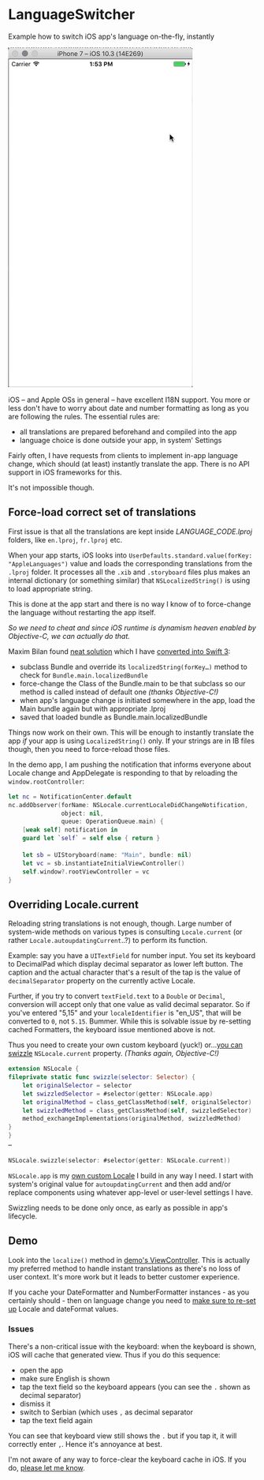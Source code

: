 # LanguageSwitcher
Example how to switch iOS app's language on-the-fly, instantly

![](language-switcher-50pct.gif)

iOS – and Apple OSs in general – have excellent I18N support. You more or less don't have to worry about date and number formatting as long as you are following the rules. The essential rules are:

* all translations are prepared beforehand and compiled into the app
* language choice is done outside your app, in system' Settings

Fairly often, I have requests from clients to implement in-app language change, which should (at least) instantly translate the app. There is no API support in iOS frameworks for this.

It's not impossible though.

## Force-load correct set of translations

First issue is that all the translations are kept inside _LANGUAGE_CODE.lproj_ folders, like `en.lproj`, `fr.lproj` etc. 

When your app starts, iOS looks into `UserDefaults.standard.value(forKey: "AppleLanguages")` value and loads the corresponding translations from the `.lproj` folder. It processes all the `.xib` and `.storyboard` files plus makes an internal dictionary (or something similar) that `NSLocalizedString()` is using to load appropriate string.

This is done at the app start and there is no way I know of to force-change the language without restarting the app itself. 

*So we need to cheat and since iOS runtime is dynamism heaven enabled by Objective-C, we can actually do that.*

Maxim Bilan found [neat solution](https://www.factorialcomplexity.com/blog/2015/01/28/how-to-change-localization-internally-in-your-ios-application.html) which I have [converted into Swift 3](https://github.com/radianttap/LanguageSwitcher/blob/master/Bundle-AppLocale.swift):

* subclass Bundle and override its `localizedString(forKey…)` method to check for `Bundle.main.localizedBundle`
* force-change the Class of the Bundle.main to be that subclass so our method is called instead of default one _(thanks Objective-C!)_
* when app's language change is initiated somewhere in the app, load the Main bundle again but with appropriate .lproj 
* saved that loaded bundle as Bundle.main.localizedBundle

Things now work on their own. This will be enough to instantly translate the app *if* your app is using `LocalizedString()` only. If your strings are in IB files though, then you need to force-reload those files.

In the demo app, I am pushing the notification that informs everyone about Locale change and AppDelegate is responding to that by reloading the `window.rootController`:

```swift
let nc = NotificationCenter.default
nc.addObserver(forName: NSLocale.currentLocaleDidChangeNotification, 
               object: nil, 
               queue: OperationQueue.main) {
	[weak self] notification in
	guard let `self` = self else { return }

	let sb = UIStoryboard(name: "Main", bundle: nil)
	let vc = sb.instantiateInitialViewController()
	self.window?.rootViewController = vc
}
```

## Overriding Locale.current

Reloading string translations is not enough, though. Large number of system-wide methods on various types is consulting `Locale.current` (or rather `Locale.autoupdatingCurrent`..?) to perform its function. 

Example: say you have a `UITextField` for number input. You set its keyboard to DecimalPad which display decimal separator as lower left button. The caption and the actual character that's a result of the tap is the value of `decimalSeparator` property on the currently active Locale.

Further, if you try to convert `textField.text` to a `Double` or `Decimal`, conversion will accept only that one value as valid decimal separator. So if you've entered "5,15" and your `localeIdentifier` is "en_US", that will be converted to `0`, not `5.15`. Bummer. While this is solvable issue by re-setting cached Formatters, the keyboard issue mentioned above is not. 

Thus you need to create your own custom keyboard (yuck!) or…[you can swizzle](https://github.com/apple/swift-evolution/blob/master/proposals/0064-property-selectors.md) `NSLocale.current` property. _(Thanks again, Objective-C!)_

```swift
extension NSLocale {
fileprivate static func swizzle(selector: Selector) {
	let originalSelector = selector
	let swizzledSelector = #selector(getter: NSLocale.app)
	let originalMethod = class_getClassMethod(self, originalSelector)
	let swizzledMethod = class_getClassMethod(self, swizzledSelector)
	method_exchangeImplementations(originalMethod, swizzledMethod)
}
}
…

NSLocale.swizzle(selector: #selector(getter: NSLocale.current))
```

`NSLocale.app` is my [own custom Locale](https://github.com/radianttap/LanguageSwitcher/blob/master/Locale-App.swift) I build in any way I need. I start with system's original value for `autoupdatingCurrent` and then add and/or replace components using whatever app-level or user-level settings I have.

Swizzling needs to be done only once, as early as possible in app's lifecycle. 

## Demo

Look into the `localize()` method in [demo's ViewController](https://github.com/radianttap/LanguageSwitcher/blob/master/LanguageSwitcher/ViewController.swift). This is actually my preferred method to handle instant translations as there's no loss of user context. It's more work but it leads to better customer experience. 

If you cache your DateFormatter and NumberFormatter instances - as you certainly should - then on language change you need to [make sure to re-set up](https://github.com/radianttap/LanguageSwitcher/blob/master/LanguageSwitcher/Formatters.swift) Locale and dateFormat values.

### Issues

There's a non-critical issue with the keyboard: when the keyboard is shown, iOS will cache that generated view. Thus if you do this sequence:

- open the app
- make sure English is shown
- tap the text field so the keyboard appears (you can see the `.` shown as decimal separator)
- dismiss it
- switch to Serbian (which uses `,` as decimal separator
- tap the text field again

You can see that keyboard view still shows the `.` but if you tap it, it will correctly enter `,`. Hence it's annoyance at best. 

I'm not aware of any way to force-clear the keyboard cache in iOS. If you do, [please let me know](https://twitter.com/radiantav).
